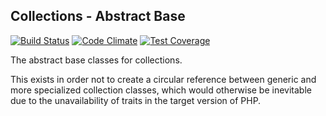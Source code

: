 ## Collections - Abstract Base ##
[![Build Status](https://travis-ci.org/Dhii/collections-abstract-base.svg?branch=master)](https://travis-ci.org/Dhii/collections-abstract-base)
[![Code Climate](https://codeclimate.com/github/Dhii/collections-abstract-base/badges/gpa.svg)](https://codeclimate.com/github/Dhii/collections-abstract-base)
[![Test Coverage](https://codeclimate.com/github/Dhii/collections-abstract-base/badges/coverage.svg)](https://codeclimate.com/github/Dhii/collections-abstract-base/coverage)

The abstract base classes for collections.

This exists in order not to create a circular reference between generic and
more specialized collection classes, which would otherwise be inevitable
due to the unavailability of traits in the target version of PHP.
